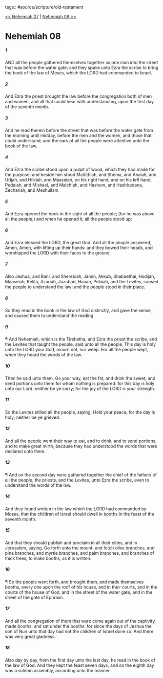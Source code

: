 tags:: #source/scripture/old-testament

[<< Nehemiah 07](old-testament/16_Nehemiah/Nehemiah_07.md) | [Nehemiah 09 >>](old-testament/16_Nehemiah/Nehemiah_09.md)

# Nehemiah 08

##### 1

AND all the people gathered themselves together as one man into the street that was before the water gate; and they spake unto Ezra the scribe to bring the book of the law of Moses, which the LORD had commanded to Israel.

##### 2

And Ezra the priest brought the law before the congregation both of men and women, and all that could hear with understanding, upon the first day of the seventh month.

##### 3

And he read therein before the street that was before the water gate from the morning until midday, before the men and the women, and those that could understand; and the ears of all the people were attentive unto the book of the law.

##### 4

And Ezra the scribe stood upon a pulpit of wood, which they had made for the purpose; and beside him stood Mattithiah, and Shema, and Anaiah, and Urijah, and Hilkiah, and Maaseiah, on his right hand; and on his left hand, Pedaiah, and Mishael, and Malchiah, and Hashum, and Hashbadana, Zechariah, and Meshullam.

##### 5

And Ezra opened the book in the sight of all the people; (for he was above all the people;) and when he opened it, all the people stood up:

##### 6

And Ezra blessed the LORD, the great God. And all the people answered, Amen, Amen, with lifting up their hands: and they bowed their heads, and worshipped the LORD with their faces to the ground.

##### 7

Also Jeshua, and Bani, and Sherebiah, Jamin, Akkub, Shabbethai, Hodijah, Maaseiah, Kelita, Azariah, Jozabad, Hanan, Pelaiah, and the Levites, caused the people to understand the law: and the people stood in their place.

##### 8

So they read in the book in the law of God distinctly, and gave the sense, and caused them to understand the reading.

##### 9

¶ And Nehemiah, which is the Tirshatha, and Ezra the priest the scribe, and the Levites that taught the people, said unto all the people, This day is holy unto the LORD your God; mourn not, nor weep. For all the people wept, when they heard the words of the law.

##### 10

Then he said unto them, Go your way, eat the fat, and drink the sweet, and send portions unto them for whom nothing is prepared: for this day is holy unto our Lord: neither be ye sorry; for the joy of the LORD is your strength.

##### 11

So the Levites stilled all the people, saying, Hold your peace, for the day is holy; neither be ye grieved.

##### 12

And all the people went their way to eat, and to drink, and to send portions, and to make great mirth, because they had understood the words that were declared unto them.

##### 13

¶ And on the second day were gathered together the chief of the fathers of all the people, the priests, and the Levites, unto Ezra the scribe, even to understand the words of the law.

##### 14

And they found written in the law which the LORD had commanded by Moses, that the children of Israel should dwell in booths in the feast of the seventh month:

##### 15

And that they should publish and proclaim in all their cities, and in Jerusalem, saying, Go forth unto the mount, and fetch olive branches, and pine branches, and myrtle branches, and palm branches, and branches of thick trees, to make booths, as it is written.

##### 16

¶ So the people went forth, and brought them, and made themselves booths, every one upon the roof of his house, and in their courts, and in the courts of the house of God, and in the street of the water gate, and in the street of the gate of Ephraim.

##### 17

And all the congregation of them that were come again out of the captivity made booths, and sat under the booths: for since the days of Jeshua the son of Nun unto that day had not the children of Israel done so. And there was very great gladness.

##### 18

Also day by day, from the first day unto the last day, he read in the book of the law of God. And they kept the feast seven days; and on the eighth day was a solemn assembly, according unto the manner.
